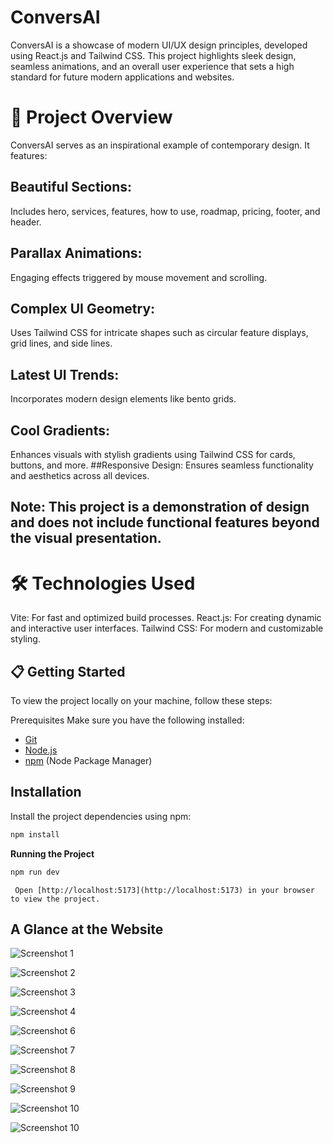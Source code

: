 # ConversAI

ConversAI is a showcase of modern UI/UX design principles, developed using React.js and Tailwind CSS. This project highlights sleek design, seamless animations, and an overall user experience that sets a high standard for future modern applications and websites.

# 🚀 Project Overview
ConversAI serves as an inspirational example of contemporary design. It features:

## Beautiful Sections: 
Includes hero, services, features, how to use, roadmap, pricing, footer, and header.
## Parallax Animations:
Engaging effects triggered by mouse movement and scrolling.
## Complex UI Geometry: 
Uses Tailwind CSS for intricate shapes such as circular feature displays, grid lines, and side lines.
## Latest UI Trends: 
Incorporates modern design elements like bento grids.
## Cool Gradients: 
Enhances visuals with stylish gradients using Tailwind CSS for cards, buttons, and more.
##Responsive Design: 
Ensures seamless functionality and aesthetics across all devices.


## Note: This project is a demonstration of design and does not include functional features beyond the visual presentation.

# 🛠 Technologies Used
Vite: For fast and optimized build processes.
React.js: For creating dynamic and interactive user interfaces.
Tailwind CSS: For modern and customizable styling.


## 📋 Getting Started
To view the project locally on your machine, follow these steps:

Prerequisites
Make sure you have the following installed:

- [Git](https://git-scm.com/)
- [Node.js](https://nodejs.org/en)
- [npm](https://www.npmjs.com/) (Node Package Manager)


## Installation

Install the project dependencies using npm:

```bash
npm install
```

**Running the Project**

```bash
npm run dev
```
```
 Open [http://localhost:5173](http://localhost:5173) in your browser to view the project.

```


## A Glance at the Website


![Screenshot 1](img1.png) 

![Screenshot 2](img2.png)  

![Screenshot 3](img3.png)  

![Screenshot 4](img4.png)  

![Screenshot 6](img6.png)  

![Screenshot 7](img7.png)  

![Screenshot 8](img8.png)  

![Screenshot 9](img9.png)  

![Screenshot 10](img10.png)  

![Screenshot 10](img11.png) 





 




 
